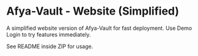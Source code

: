 # Afya-Vault - Website (Simplified)

A simplified website version of Afya-Vault for fast deployment. Use Demo Login to try features immediately.

See README inside ZIP for usage.
